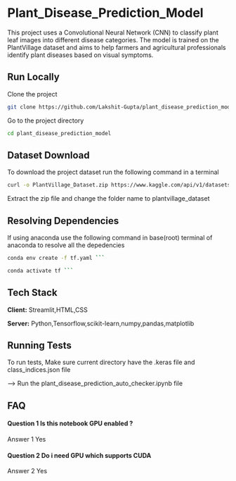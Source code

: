 
# Plant_Disease_Prediction_Model

This project uses a Convolutional Neural Network (CNN) to classify plant leaf images into different disease categories. The model is trained on the PlantVillage dataset and aims to help farmers and agricultural professionals identify plant diseases based on visual symptoms.


## Run Locally

Clone the project

```bash
git clone https://github.com/Lakshit-Gupta/plant_disease_prediction_model.git
```

Go to the project directory

```bash
cd plant_disease_prediction_model
```


## Dataset Download

To download the project dataset run the following command in a terminal  

```bash
curl -o PlantVillage_Dataset.zip https://www.kaggle.com/api/v1/datasets/download/abdallahalidev/plantvillage-dataset ```
```
Extract the zip file and change the folder name to plantvillage_dataset
## Resolving Dependencies
If using anaconda use the following command in base(root) terminal of anaconda to resolve all the depedencies
```bash
conda env create -f tf.yaml ```
```
```bash
conda activate tf ```
```





## Tech Stack

**Client:** Streamlit,HTML,CSS

**Server:** Python,Tensorflow,scikit-learn,numpy,pandas,matplotlib


## Running Tests

To run tests, Make sure current directory have the .keras file and class_indices.json file 


--> Run the plant_disease_prediction_auto_checker.ipynb file 



## FAQ

#### Question 1 Is this notebook GPU enabled ?

Answer 1 Yes

#### Question 2 Do i need GPU which supports CUDA 

Answer 2 Yes 

